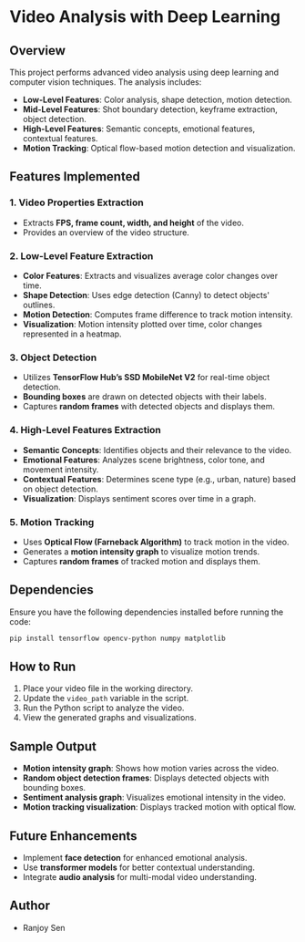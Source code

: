 # Video Analysis with Deep Learning

## Overview
This project performs advanced video analysis using deep learning and computer vision techniques. The analysis includes:
- **Low-Level Features**: Color analysis, shape detection, motion detection.
- **Mid-Level Features**: Shot boundary detection, keyframe extraction, object detection.
- **High-Level Features**: Semantic concepts, emotional features, contextual features.
- **Motion Tracking**: Optical flow-based motion detection and visualization.

## Features Implemented
### 1. Video Properties Extraction
- Extracts **FPS, frame count, width, and height** of the video.
- Provides an overview of the video structure.

### 2. Low-Level Feature Extraction
- **Color Features**: Extracts and visualizes average color changes over time.
- **Shape Detection**: Uses edge detection (Canny) to detect objects' outlines.
- **Motion Detection**: Computes frame difference to track motion intensity.
- **Visualization**: Motion intensity plotted over time, color changes represented in a heatmap.

### 3. Object Detection
- Utilizes **TensorFlow Hub’s SSD MobileNet V2** for real-time object detection.
- **Bounding boxes** are drawn on detected objects with their labels.
- Captures **random frames** with detected objects and displays them.

### 4. High-Level Features Extraction
- **Semantic Concepts**: Identifies objects and their relevance to the video.
- **Emotional Features**: Analyzes scene brightness, color tone, and movement intensity.
- **Contextual Features**: Determines scene type (e.g., urban, nature) based on object detection.
- **Visualization**: Displays sentiment scores over time in a graph.

### 5. Motion Tracking
- Uses **Optical Flow (Farneback Algorithm)** to track motion in the video.
- Generates a **motion intensity graph** to visualize motion trends.
- Captures **random frames** of tracked motion and displays them.

## Dependencies
Ensure you have the following dependencies installed before running the code:
```bash
pip install tensorflow opencv-python numpy matplotlib
```

## How to Run
1. Place your video file in the working directory.
2. Update the `video_path` variable in the script.
3. Run the Python script to analyze the video.
4. View the generated graphs and visualizations.

## Sample Output
- **Motion intensity graph**: Shows how motion varies across the video.
- **Random object detection frames**: Displays detected objects with bounding boxes.
- **Sentiment analysis graph**: Visualizes emotional intensity in the video.
- **Motion tracking visualization**: Displays tracked motion with optical flow.

## Future Enhancements
- Implement **face detection** for enhanced emotional analysis.
- Use **transformer models** for better contextual understanding.
- Integrate **audio analysis** for multi-modal video understanding.

## Author
- Ranjoy Sen

